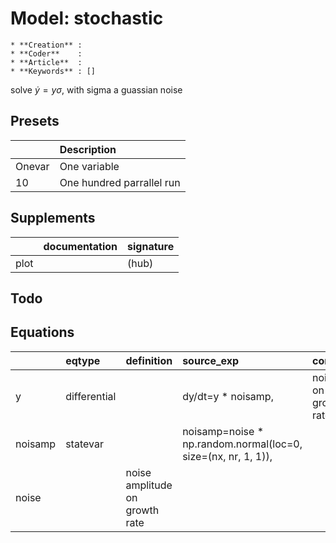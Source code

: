 # Model: stochastic


    * **Creation** : 
    * **Coder**    : 
    * **Article**  : 
    * **Keywords** : []
    

solve $\dot{y} = y \sigma$, with sigma a guassian noise


## Presets
|        | Description               |
|:-------|:--------------------------|
| Onevar | One variable              |
| 10     | One hundred parrallel run |
## Supplements
|      | documentation   | signature   |
|:-----|:----------------|:------------|
| plot |                 | (hub)       |
## Todo

## Equations
|         | eqtype       | definition                     | source_exp                                                    | com                  |
|:--------|:-------------|:-------------------------------|:--------------------------------------------------------------|:---------------------|
| y       | differential |                                | dy/dt=y * noisamp,                                            | noise on growth rate |
| noisamp | statevar     |                                | noisamp=noise * np.random.normal(loc=0, size=(nx, nr, 1, 1)), |                      |
| noise   |              | noise amplitude on growth rate |                                                               |                      |
